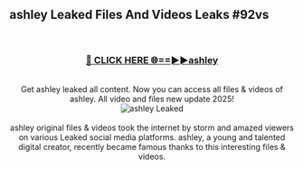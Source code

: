 ## ashley Leaked Files And Videos Leaks #92vs
<br>
<div align="center">
<h3><a href="https://watchclip.my.id/ashley" rel="nofollow">🔴 CLICK HERE 🌐==►►ashley</a></h3>
<br>
Get ashley leaked all content. Now you can access all files & videos of ashley. All video and files new update 2025!
<br>
<a href="https://watchclip.my.id/ashley" rel="nofollow" data-target="animated-image.originalLink"><img src="https://i.ibb.co.com/WyWwxjT/player-gif2.gif" alt="ashley Leaked" style="max-width: 100%; display: inline-block;" data-target="animated-image.originalImage"></a>
<br><br>
ashley original files & videos took the internet by storm and amazed viewers on various Leaked social media platforms. ashley, a young and talented digital creator, recently became famous thanks to this interesting files & videos.
</div>
<br>